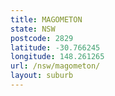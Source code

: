 ```yaml
---
title: MAGOMETON
state: NSW
postcode: 2829
latitude: -30.766245
longitude: 148.261265
url: /nsw/magometon/
layout: suburb
---
```

